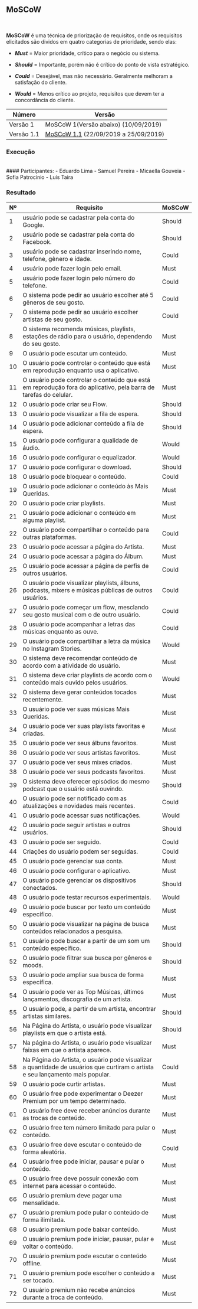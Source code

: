 ## **MoSCoW** 
<br>

**MoSCoW** é uma técnica de priorização de requisitos, onde os requisitos elicitados são dividos em quatro categorias
de prioridade, sendo elas:

- **_Must_** = Maior prioridade, crítico para o negócio ou sistema.

- **_Should_** = Importante, porém não é crítico do ponto de vista estratégico.
  
- **_Could_** = Desejável, mas não necessário. Geralmente melhoram a satisfação do cliente.

- **_Would_** = Menos crítico ao projeto, requisitos que devem ter a concordância do cliente.

|Número|Versão|
|--|---------|
|Versão 1 |MoSCoW 1(Versão abaixo) (10/09/2019)|
|Versão 1.1 | [MoSCoW 1.1](moscow1.md) (22/09/2019 a 25/09/2019)|

### Execução

<br>
#### Participantes:
- Eduardo Lima
- Samuel Pereira
- Micaella Gouveia
- Sofia Patrocínio
- Luís Taira

### **Resultado**

|Nº|Requisito|MoSCoW|
|--|---------|------|
|1|usuário pode se cadastrar pela conta do Google.|Should|
|2|usuário pode se cadastrar pela conta do Facebook.|Should|
|3|usuário pode se cadastrar inserindo nome, telefone, gênero e idade.|Could|
|4|usuário pode fazer login pelo email.|Must|
|5|usuário pode fazer login pelo número do telefone.|Could|
|6|O sistema pode pedir ao usuário escolher até 5 gêneros de seu gosto.|Could|
|7|O sistema pode pedir ao usuário escolher artistas de seu gosto.|Could|
|8|O sistema recomenda músicas, playlists, estações de rádio para o usuário, dependendo do seu gosto.|Must|
|9|O usuário pode escutar um conteúdo.|Must|
|10|O usuário pode controlar o conteúdo que está em reprodução enquanto usa o aplicativo.|Must|
|11|O usuário pode controlar o conteúdo que está em reprodução fora do aplicativo, pela barra de tarefas do celular.|Must|
|12|O usuário pode criar seu Flow.|Should|
|13|O usuário pode visualizar a fila de espera.|Should|
|14|O usuário pode adicionar conteúdo a fila de espera.|Should|
|15|O usuário pode configurar a qualidade de áudio.|Would|
|16|O usuário pode configurar o equalizador.|Would|
|17|O usuário pode configurar o download.|Should|
|18|O usuário pode bloquear o conteúdo.|Could|
|19|O usuário pode adicionar o conteúdo às Mais Queridas.|Must|
|20|O usuário pode criar playlists.|Must|
|21|O usuário pode adicionar o conteúdo em alguma playlist.|Must|
|22|O usuário pode compartilhar o conteúdo para outras plataformas.|Could|
|23|O usuário pode acessar a página do Artista.|Must|
|24|O usuário pode acessar a página do Álbum.|Must|
|25|O usuário pode acessar a página de perfis de outros usuários.|Could|
|26|O usuário pode visualizar playlists, álbuns, podcasts, mixers e músicas públicas de outros usuários.|Could|
|27|O usuário pode começar um flow, mesclando seu gosto musical com o de outro usuário.|Could|
|28|O usuário pode acompanhar a letras das músicas enquanto as ouve.|Could|
|29|O usuário pode compartilhar a letra da música no Instagram Stories.|Would|
|30|O sistema deve recomendar conteúdo de acordo com a atividade do usuário.|Must|
|31|O sistema deve criar playlists de acordo com o conteúdo mais ouvido pelos usuários.|Would|
|32|O sistema deve gerar conteúdos tocados recentemente.|Must|
|33|O usuário pode ver suas músicas Mais Queridas.|Must|
|34|O usuário pode ver suas playlists favoritas e criadas.|Must|
|35|O usuário pode ver seus álbuns favoritos.|Must|
|36|O usuário pode ver seus artistas favoritos.|Must|
|37|O usuário pode ver seus mixes criados.|Must|
|38|O usuário pode ver seus podcasts favoritos.|Must|
|39|O sistema deve oferecer episódios do mesmo podcast que o usuário está ouvindo.|Should|
|40|O usuário pode ser notificado com as atualizações e novidades mais recentes.|Could|
|41|O usuário pode acessar suas notificações.|Would|
|42|O usuário pode seguir artistas e outros usuários.|Should|
|43|O usuário pode ser seguido.|Could|
|44|Criações do usuário podem ser seguidas.|Could|
|45|O usuário pode gerenciar sua conta.|Must|
|46|O usuário pode configurar o aplicativo.|Must|
|47|O usuário pode gerenciar os dispositivos conectados.|Should|
|48|O usuário pode testar recursos experimentais.|Would|
|49|O usuário pode buscar por texto um conteúdo específico.|Must|
|50|O usuário pode visualizar na página de busca conteúdos relacionados a pesquisa.|Must|
|51|O usuário pode buscar a partir de um som um conteúdo específico.|Should|
|52|O usuário pode filtrar sua busca por gêneros e moods.|Should|
|53|O usuário pode ampliar sua busca de forma específica.|Must|
|54|O usuário pode ver as Top Músicas, últimos lançamentos, discografia de um artista.|Must|
|55|O usuário pode, a partir de um artista, encontrar artistas similares.|Should|
|56|Na Página do Artista, o usuário pode visualizar playlists em que o artista está.|Should|
|57|Na página do Artista, o usuário pode visualizar faixas em que o artista aparece.|Must|
|58|Na Página do Artista, o usuário pode visualizar a quantidade de usuários que curtiram o artista e seu lançamento mais popular.|Could|
|59|O usuário pode curtir artistas.|Must|
|60|O usuário free pode experimentar o Deezer Premium por um tempo determinado.|Must|
|61|O usuário free deve receber anúncios durante as trocas de conteúdo.|Must|
|62|O usuário free tem número limitado para pular o conteúdo.|Must|
|63|O usuário free deve escutar o conteúdo de forma aleatória.|Could|
|64|O usuário free pode iniciar, pausar e pular o conteúdo.|Must|
|65|O usuário free deve possuir conexão com internet para acessar o conteúdo.|Must|
|66|O usuário premium deve pagar uma mensalidade.|Must|
|67|O usuário premium pode pular o conteúdo de forma ilimitada.|Must|
|68|O usuário premium pode baixar conteúdo.|Must|
|69|O usuário premium pode iniciar, pausar, pular e voltar o conteúdo.|Must|
|70|O usuário premium pode escutar o conteúdo offline.|Must|
|71|O usuário premium pode escolher o conteúdo a ser tocado.|Must|
|72|O usuário premium não recebe anúncios durante a troca de conteúdo.|Must|
